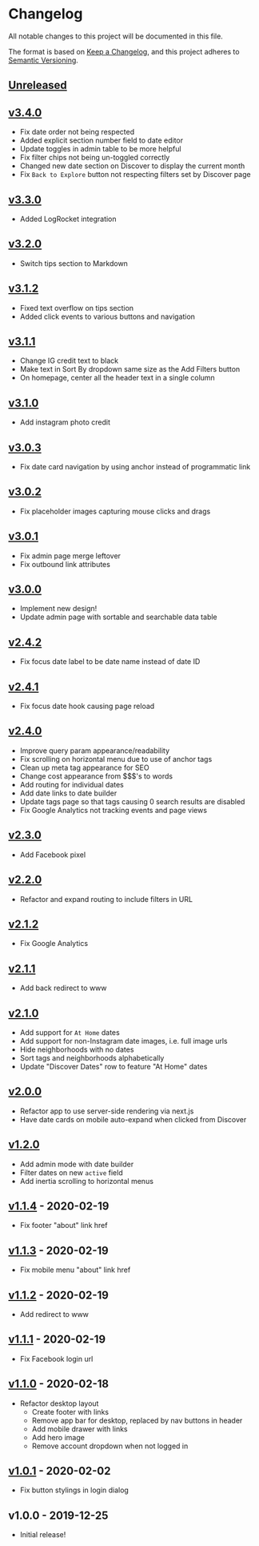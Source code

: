 # Changelog
All notable changes to this project will be documented in this file.

The format is based on [Keep a Changelog](https://keepachangelog.com/en/1.0.0/),
and this project adheres to [Semantic Versioning](https://semver.org/spec/v2.0.0.html).

## [Unreleased](https://github.com/nathanab/beacon/compare/master...HEAD)

## [v3.4.0](https://github.com/nathanab/beacon/compare/v3.3.0...v3.4.0)
- Fix date order not being respected
- Added explicit section number field to date editor
- Update toggles in admin table to be more helpful
- Fix filter chips not being un-toggled correctly
- Changed new date section on Discover to display the current month
- Fix `Back to Explore` button not respecting filters set by Discover page

## [v3.3.0](https://github.com/nathanab/beacon/compare/v3.2.0...v3.3.0)
- Added LogRocket integration

## [v3.2.0](https://github.com/nathanab/beacon/compare/v3.1.2...v3.2.0)
- Switch tips section to Markdown

## [v3.1.2](https://github.com/nathanab/beacon/compare/v3.1.1...v3.1.2)
- Fixed text overflow on tips section
- Added click events to various buttons and navigation

## [v3.1.1](https://github.com/nathanab/beacon/compare/v3.1.0...v3.1.1)
- Change IG credit text to black
- Make text in Sort By dropdown same size as the Add Filters button
- On homepage, center all the header text in a single column

## [v3.1.0](https://github.com/nathanab/beacon/compare/v3.0.3...v3.1.0)
- Add instagram photo credit

## [v3.0.3](https://github.com/nathanab/beacon/compare/v3.0.2...v3.0.3)
- Fix date card navigation by using anchor instead of programmatic link

## [v3.0.2](https://github.com/nathanab/beacon/compare/v3.0.1...v3.0.2)
- Fix placeholder images capturing mouse clicks and drags

## [v3.0.1](https://github.com/nathanab/beacon/compare/v3.0.0...v3.0.1)
- Fix admin page merge leftover
- Fix outbound link attributes

## [v3.0.0](https://github.com/nathanab/beacon/compare/v2.4.2...v3.0.0)
- Implement new design!
- Update admin page with sortable and searchable data table

## [v2.4.2](https://github.com/nathanab/beacon/compare/v2.4.1...v2.4.2)
- Fix focus date label to be date name instead of date ID

## [v2.4.1](https://github.com/nathanab/beacon/compare/v2.4.0...v2.4.1)
- Fix focus date hook causing page reload

## [v2.4.0](https://github.com/nathanab/beacon/compare/v2.3.0...v2.4.0)
- Improve query param appearance/readability
- Fix scrolling on horizontal menu due to use of anchor tags
- Clean up meta tag appearance for SEO
- Change cost appearance from $$$'s to words
- Add routing for individual dates
- Add date links to date builder
- Update tags page so that tags causing 0 search results are disabled
- Fix Google Analytics not tracking events and page views

## [v2.3.0](https://github.com/nathanab/beacon/compare/v2.2.0...v2.3.0)
- Add Facebook pixel

## [v2.2.0](https://github.com/nathanab/beacon/compare/v2.1.2...v2.2.0)
- Refactor and expand routing to include filters in URL

## [v2.1.2](https://github.com/nathanab/beacon/compare/v2.1.1...v2.1.2)
- Fix Google Analytics

## [v2.1.1](https://github.com/nathanab/beacon/compare/v2.1.0...v2.1.1)
- Add back redirect to www

## [v2.1.0](https://github.com/nathanab/beacon/compare/v2.0.0...v2.1.0)
- Add support for `At Home` dates
- Add support for non-Instagram date images, i.e. full image urls
- Hide neighborhoods with no dates
- Sort tags and neighborhoods alphabetically
- Update "Discover Dates" row to feature "At Home" dates

## [v2.0.0](https://github.com/nathanab/beacon/compare/v1.2.0...v2.0.0)
- Refactor app to use server-side rendering via next.js
- Have date cards on mobile auto-expand when clicked from Discover

## [v1.2.0](https://github.com/nathanab/beacon/compare/v1.1.4...v1.2.0)
- Add admin mode with date builder
- Filter dates on new `active` field
- Add inertia scrolling to horizontal menus

## [v1.1.4](https://github.com/nathanab/beacon/compare/v1.1.3...v1.1.4) - 2020-02-19
- Fix footer "about" link href

## [v1.1.3](https://github.com/nathanab/beacon/compare/v1.1.2...v1.1.3) - 2020-02-19
- Fix mobile menu "about" link href

## [v1.1.2](https://github.com/nathanab/beacon/compare/v1.1.1...v1.1.2) - 2020-02-19
- Add redirect to www

## [v1.1.1](https://github.com/nathanab/beacon/compare/v1.1.0...v1.1.1) - 2020-02-19
- Fix Facebook login url

## [v1.1.0](https://github.com/nathanab/beacon/compare/v1.0.1...v1.1.0) - 2020-02-18
- Refactor desktop layout
  - Create footer with links
  - Remove app bar for desktop, replaced by nav buttons in header
  - Add mobile drawer with links
  - Add hero image
  - Remove account dropdown when not logged in

## [v1.0.1](https://github.com/nathanab/beacon/compare/v1.0.0...v1.0.1) - 2020-02-02
- Fix button stylings in login dialog

## v1.0.0 - 2019-12-25
- Initial release!

